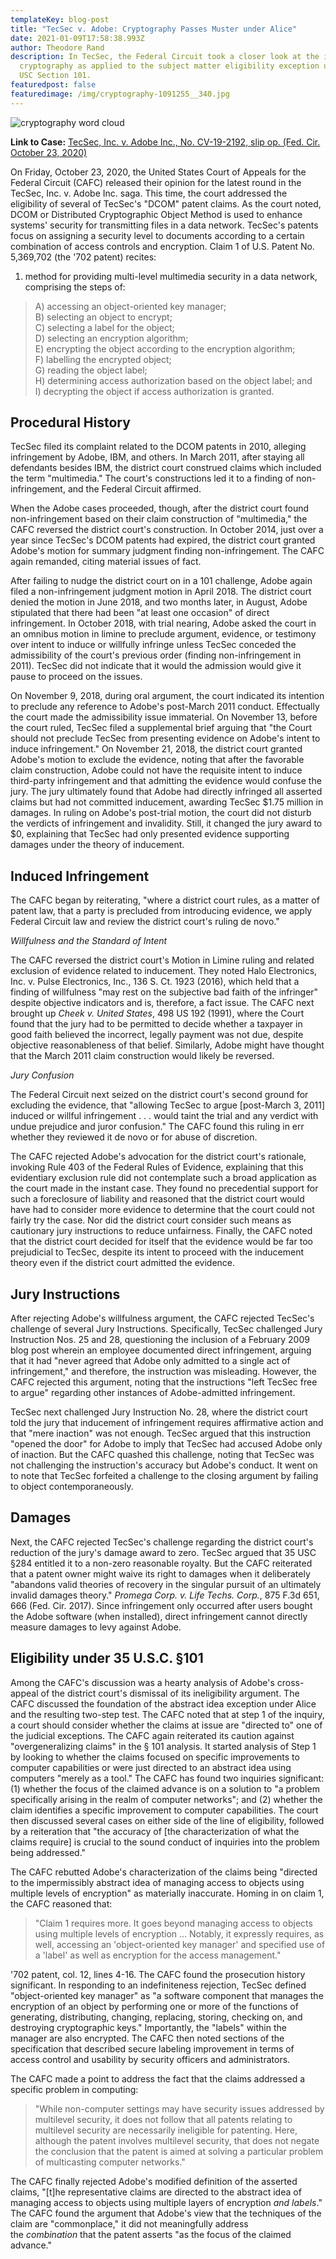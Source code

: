 ```yaml
---
templateKey: blog-post
title: "TecSec v. Adobe: Cryptography Passes Muster under Alice"
date: 2021-01-09T17:58:38.993Z
author: Theodore Rand
description: In TecSec, the Federal Circuit took a closer look at the issue of
  cryptography as applied to the subject matter eligibility exception under 35
  USC Section 101.
featuredpost: false
featuredimage: /img/cryptography-1091255__340.jpg
---
```

![cryptography word cloud](/img/cryptography-1091255__340.jpg)

**Link to Case:** [TecSec, Inc. v. Adobe Inc., No. CV-19-2192, slip op. (Fed. Cir. October 23, 2020)](http://www.cafc.uscourts.gov/sites/default/files/opinions-orders/19-2192.OPINION.10-23-2020_1674360.pdf)

On Friday, October 23, 2020, the United States Court of Appeals for the Federal Circuit (CAFC) released their opinion for the latest round in the TecSec, Inc. v. Adobe Inc. saga. This time, the court addressed the eligibility of several of TecSec's "DCOM" patent claims. As the court noted, DCOM or Distributed Cryptographic Object Method is used to enhance systems' security for transmitting files in a data network. TecSec's patents focus on assigning a security level to documents according to a certain combination of access controls and encryption. Claim 1 of U.S. Patent No. 5,369,702 (the '702 patent) recites:

1. method for providing multi-level multimedia security in a data network, comprising the steps of:

> A) accessing an object-oriented key manager;<br/>
> B) selecting an object to encrypt;<br/>
> C) selecting a label for the object;<br/>
> D) selecting an encryption algorithm;<br/>
> E) encrypting the object according to the encryption algorithm;<br/>
> F) labelling the encrypted object;<br/>
> G) reading the object label;<br/>
> H) determining access authorization based on the object label; and<br/>
> I) decrypting the object if access authorization is granted.

## Procedural History

TecSec filed its complaint related to the DCOM patents in 2010, alleging infringement by Adobe, IBM, and others. In March 2011, after staying all defendants besides IBM, the district court construed claims which included the term "multimedia." The court's constructions led it to a finding of non-infringement, and the Federal Circuit affirmed.

When the Adobe cases proceeded, though, after the district court found non-infringement based on their claim construction of "multimedia," the CAFC reversed the district court's construction. In October 2014, just over a year since TecSec's DCOM patents had expired, the district court granted Adobe's motion for summary judgment finding non-infringement. The CAFC again remanded, citing material issues of fact.

After failing to nudge the district court on in a 101 challenge, Adobe again filed a non-infringement judgment motion in April 2018. The district court denied the motion in June 2018, and two months later, in August, Adobe stipulated that there had been "at least one occasion" of direct infringement. In October 2018, with trial nearing, Adobe asked the court in an omnibus motion in limine to preclude argument, evidence, or testimony over intent to induce or willfully infringe unless TecSec conceded the admissibility of the court's previous order (finding non-infringement in 2011). TecSec did not indicate that it would the admission would give it pause to proceed on the issues.

On November 9, 2018, during oral argument, the court indicated its intention to preclude any reference to Adobe's post-March 2011 conduct. Effectually the court made the admissibility issue immaterial. On November 13, before the court ruled, TecSec filed a supplemental brief arguing that "the Court should not preclude TecSec from presenting evidence on Adobe's intent to induce infringement." On November 21, 2018, the district court granted Adobe's motion to exclude the evidence, noting that after the favorable claim construction, Adobe could not have the requisite intent to induce third-party infringement and that admitting the evidence would confuse the jury. The jury ultimately found that Adobe had directly infringed all asserted claims but had not committed inducement, awarding TecSec $1.75 million in damages. In ruling on Adobe's post-trial motion, the court did not disturb the verdicts of infringement and invalidity. Still, it changed the jury award to $0, explaining that TecSec had only presented evidence supporting damages under the theory of inducement.

## Induced Infringement

The CAFC began by reiterating, "where a district court rules, as a matter of patent law, that a party is precluded from introducing evidence, we apply Federal Circuit law and review the district court's ruling de novo."

*Willfulness and the Standard of Intent*

The CAFC reversed the district court's Motion in Limine ruling and related exclusion of evidence related to inducement. They noted Halo Electronics, Inc. v. Pulse Electronics, Inc., 136 S. Ct. 1923 (2016), which held that a finding of willfulness "may rest on the subjective bad faith of the infringer" despite objective indicators and is, therefore, a fact issue. The CAFC next brought up *Cheek v. United States*, 498 US 192 (1991), where the Court found that the jury had to be permitted to decide whether a taxpayer in good faith believed the incorrect, legally payment was not due, despite objective reasonableness of that belief. Similarly, Adobe might have thought that the March 2011 claim construction would likely be reversed.

*Jury Confusion*

The Federal Circuit next seized on the district court's second ground for excluding the evidence, that "allowing TecSec to argue \[post-March 3, 2011] induced or willful infringement . . . would taint the trial and any verdict with undue prejudice and juror confusion." The CAFC found this ruling in err whether they reviewed it de novo or for abuse of discretion.

The CAFC rejected Adobe's advocation for the district court's rationale, invoking Rule 403 of the Federal Rules of Evidence, explaining that this evidentiary exclusion rule did not contemplate such a broad application as the court made in the instant case. They found no precedential support for such a foreclosure of liability and reasoned that the district court would have had to consider more evidence to determine that the court could not fairly try the case. Nor did the district court consider such means as cautionary jury instructions to reduce unfairness. Finally, the CAFC noted that the district court decided for itself that the evidence would be far too prejudicial to TecSec, despite its intent to proceed with the inducement theory even if the district court admitted the evidence.

## Jury Instructions

After rejecting Adobe's willfulness argument, the CAFC rejected TecSec's challenge of several Jury Instructions. Specifically, TecSec challenged Jury Instruction Nos. 25 and 28, questioning the inclusion of a February 2009 blog post wherein an employee documented direct infringement, arguing that it had "never agreed that Adobe only admitted to a single act of infringement," and therefore, the instruction was misleading. However, the CAFC rejected this argument, noting that the instructions "left TecSec free to argue" regarding other instances of Adobe-admitted infringement.

TecSec next challenged Jury Instruction No. 28, where the district court told the jury that inducement of infringement requires affirmative action and that "mere inaction" was not enough. TecSec argued that this instruction "opened the door" for Adobe to imply that TecSec had accused Adobe only of inaction. But the CAFC quashed this challenge, noting that TecSec was not challenging the instruction's accuracy but Adobe's conduct. It went on to note that TecSec forfeited a challenge to the closing argument by failing to object contemporaneously.

## Damages

Next, the CAFC rejected TecSec's challenge regarding the district court's reduction of the jury's damage award to zero. TecSec argued that 35 USC §284 entitled it to a non-zero reasonable royalty. But the CAFC reiterated that a patent owner might waive its right to damages when it deliberately "abandons valid theories of recovery in the singular pursuit of an ultimately invalid damages theory." *Promega Corp. v. Life Techs. Corp.*, 875 F.3d 651, 666 (Fed. Cir. 2017). Since infringement only occurred after users bought the Adobe software (when installed), direct infringement cannot directly measure damages to levy against Adobe.

## Eligibility under 35 U.S.C. §101

Among the CAFC's discussion was a hearty analysis of Adobe's cross-appeal of the district court's dismissal of its ineligibility argument. The CAFC discussed the foundation of the abstract idea exception under Alice and the resulting two-step test. The CAFC noted that at step 1 of the inquiry, a court should consider whether the claims at issue are "directed to" one of the judicial exceptions. The CAFC again reiterated its caution against "overgeneralizing claims" in the § 101 analysis. It started analysis of Step 1 by looking to whether the claims focused on specific improvements to computer capabilities or were just directed to an abstract idea using computers "merely as a tool." The CAFC has found two inquiries significant: (1) whether the focus of the claimed advance is on a solution to "a problem specifically arising in the realm of computer networks"; and (2) whether the claim identifies a specific improvement to computer capabilities. The court then discussed several cases on either side of the line of eligibility, followed by a reiteration that "the accuracy of \[the characterization of what the claims require] is crucial to the sound conduct of inquiries into the problem being addressed."

The CAFC rebutted Adobe's characterization of the claims being "directed to the impermissibly abstract idea of managing access to objects using multiple levels of encryption" as materially inaccurate. Homing in on claim 1, the CAFC reasoned that:

> "Claim 1 requires more. It goes beyond managing access to objects using multiple levels of encryption … Notably, it expressly requires, as well, accessing an 'object-oriented key manager' and specified use of a 'label' as well as encryption for the access management."

'702 patent, col. 12, lines 4-16. The CAFC found the prosecution history significant. In responding to an indefiniteness rejection, TecSec defined "object-oriented key manager" as "a software component that manages the encryption of an object by performing one or more of the functions of generating, distributing, changing, replacing, storing, checking on, and destroying cryptographic keys." Importantly, the "labels" within the manager are also encrypted. The CAFC then noted sections of the specification that described secure labeling improvement in terms of access control and usability by security officers and administrators.

The CAFC made a point to address the fact that the claims addressed a specific problem in computing:

> "While non-computer settings may have security issues addressed by multilevel security, it does not follow that all patents relating to multilevel security are necessarily ineligible for patenting. Here, although the patent involves multilevel security, that does not negate the conclusion that the patent is aimed at solving a particular problem of multicasting computer networks."

The CAFC finally rejected Adobe's modified definition of the asserted claims, "\[t]he representative claims are directed to the abstract idea of managing access to objects using multiple layers of encryption *and labels*." The CAFC found the argument that Adobe's view that the techniques of the claim are "commonplace," it did not meaningfully address the *combination* that the patent asserts "as the focus of the claimed advance."